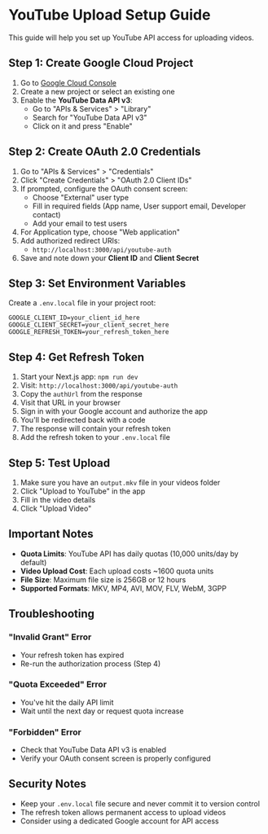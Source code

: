 # YouTube Upload Setup Guide

This guide will help you set up YouTube API access for uploading videos.

## Step 1: Create Google Cloud Project

1. Go to [Google Cloud Console](https://console.cloud.google.com/)
2. Create a new project or select an existing one
3. Enable the **YouTube Data API v3**:
   - Go to "APIs & Services" > "Library"
   - Search for "YouTube Data API v3"
   - Click on it and press "Enable"

## Step 2: Create OAuth 2.0 Credentials

1. Go to "APIs & Services" > "Credentials"
2. Click "Create Credentials" > "OAuth 2.0 Client IDs"
3. If prompted, configure the OAuth consent screen:
   - Choose "External" user type
   - Fill in required fields (App name, User support email, Developer contact)
   - Add your email to test users
4. For Application type, choose "Web application"
5. Add authorized redirect URIs:
   - `http://localhost:3000/api/youtube-auth`
6. Save and note down your **Client ID** and **Client Secret**

## Step 3: Set Environment Variables

Create a `.env.local` file in your project root:

```env
GOOGLE_CLIENT_ID=your_client_id_here
GOOGLE_CLIENT_SECRET=your_client_secret_here
GOOGLE_REFRESH_TOKEN=your_refresh_token_here
```

## Step 4: Get Refresh Token

1. Start your Next.js app: `npm run dev`
2. Visit: `http://localhost:3000/api/youtube-auth`
3. Copy the `authUrl` from the response
4. Visit that URL in your browser
5. Sign in with your Google account and authorize the app
6. You'll be redirected back with a code
7. The response will contain your refresh token
8. Add the refresh token to your `.env.local` file

## Step 5: Test Upload

1. Make sure you have an `output.mkv` file in your videos folder
2. Click "Upload to YouTube" in the app
3. Fill in the video details
4. Click "Upload Video"

## Important Notes

- **Quota Limits**: YouTube API has daily quotas (10,000 units/day by default)
- **Video Upload Cost**: Each upload costs ~1600 quota units
- **File Size**: Maximum file size is 256GB or 12 hours
- **Supported Formats**: MKV, MP4, AVI, MOV, FLV, WebM, 3GPP

## Troubleshooting

### "Invalid Grant" Error
- Your refresh token has expired
- Re-run the authorization process (Step 4)

### "Quota Exceeded" Error
- You've hit the daily API limit
- Wait until the next day or request quota increase

### "Forbidden" Error
- Check that YouTube Data API v3 is enabled
- Verify your OAuth consent screen is properly configured

## Security Notes

- Keep your `.env.local` file secure and never commit it to version control
- The refresh token allows permanent access to upload videos
- Consider using a dedicated Google account for API access